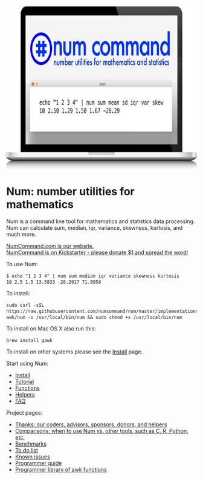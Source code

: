 <img width="750" height="430" src="assets/images/splash/splash-960x550.jpg" />

# Num: number utilities for mathematics

Num is a command line tool for mathematics and statistics data processing.
<br>Num can calculate sum, median, iqr, variance, skewness, kurtosis, and much more.

[NumCommand.com is our website.](http://www.numcommand.com)
<br>[NumCommand is on Kickstarter - please donate $1 and spread the word!](https://www.kickstarter.com/projects/joelparkerhenderson/num-number-utilities-for-mathematics)

To use Num:

    $ echo "1 2 3 4" | num sum median iqr variance skewness kurtosis
    10 2.5 1.5 13.5833 -28.2917 71.8958

To install:

    sudo curl -sSL https://raw.githubusercontent.com/numcommand/num/master/implementations/num-awk/num -o /usr/local/bin/num && sudo chmod +x /usr/local/bin/num

To install on Mac OS X also run this:

    brew install gawk

To install on other systems please see the [Install](doc/install.md) page.

Start using Num:

* [Install](doc/install.md)
* [Tutorial](doc/tutorial.md)
* [Functions](doc/functions.md)
* [Helpers](doc/helpers.md)
* [FAQ](doc/faq.md)

Project pages:

* [Thanks: our coders, advisors, sponsors, donors, and helpers](doc/thanks.md)
* [Comparisons: when to use Num vs. other tools, such as C, R, Python, etc.](doc/comparisons.md)
* [Benchmarks](doc/benchmarks.md)
* [To do list](doc/todo.md)
* [Known issues](doc/known-issues.md)
* [Programmer guide](doc/programmer-guide.md)
* [Programmer library of awk functions](doc/programmer-library-of-awk-functions.md)
